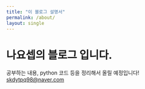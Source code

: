 ```yaml
---
title: "이 블로그 설명서"
permalink: /about/
layout: single
---
```

# 나요셉의 블로그 입니다.
공부하는 내용, python 코드 등을 정리해서 올릴 예정입니다!
skdytpq98@naver.com
